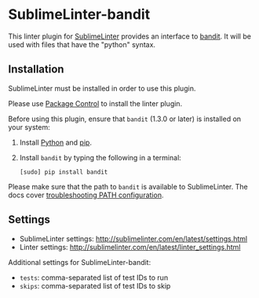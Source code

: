SublimeLinter-bandit
====================

This linter plugin for [SublimeLinter](https://github.com/SublimeLinter/SublimeLinter) provides an interface to [bandit](https://wiki.openstack.org/wiki/Security/Projects/Bandit).
It will be used with files that have the "python" syntax.

## Installation
SublimeLinter must be installed in order to use this plugin. 

Please use [Package Control](https://packagecontrol.io) to install the linter plugin.

Before using this plugin, ensure that `bandit` (1.3.0 or later) is installed on your system:

1. Install [Python](http://python.org/download/) and [pip](http://www.pip-installer.org/en/latest/installing.html).

1. Install `bandit` by typing the following in a terminal:
   ```
   [sudo] pip install bandit
   ```


Please make sure that the path to `bandit` is available to SublimeLinter.
The docs cover [troubleshooting PATH configuration](http://sublimelinter.com/en/latest/troubleshooting.html#finding-a-linter-executable).


## Settings
- SublimeLinter settings: http://sublimelinter.com/en/latest/settings.html
- Linter settings: http://sublimelinter.com/en/latest/linter_settings.html

Additional settings for SublimeLinter-bandit:

- `tests`: comma-separated list of test IDs to run
- `skips`: comma-separated list of test IDs to skip
